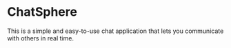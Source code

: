 # ChatSphere
This is a simple and easy-to-use chat application that lets you communicate with others in real time.
